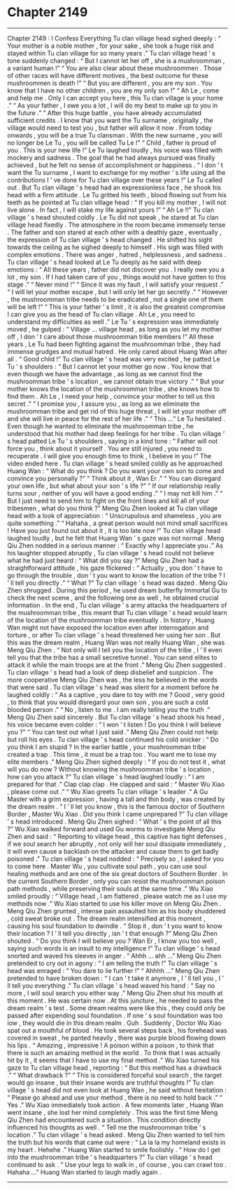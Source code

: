 
# Chapter 2149


---

Chapter 2149 : I Confess Everything
Tu clan village head sighed deeply : “ Your mother is a noble mother , for your sake , she took a huge risk and stayed within Tu clan village for so many years .”
Tu clan village head ’ s tone suddenly changed : “ But I cannot let her off , she is a mushroomman , a variant human !”
“ You are also clear about these mushroommen . Those of other races will have different motives , the best outcome for these mushroommen is death !”
“ But you are different , you are my son . You know that I have no other children , you are my only son !”
“ Ah Le , come and help me . Only I can accept you here , this Tu clan village is your home .”
“ As your father , I owe you a lot , I will do my best to make up to you in the future .”
“ After this huge battle , you have already accumulated sufficient credits . I know that you want the Tu surname , originally , the village would need to test you , but father will allow it now . From today onwards , you will be a true Tu clansman . With the new surname , you will no longer be Le Tu , you will be called Tu Le !”
“ Child , father is proud of you . This is your new life !”
Le Tu laughed loudly , his voice was filled with mockery and sadness .
The goal that he had always pursued was finally achieved , but he felt no sense of accomplishment or happiness .
“ I don ’ t want the Tu surname , I want to exchange for my mother ’ s life using all the contributions I ’ ve done for Tu clan village over these years !” Le Tu called out .
But Tu clan village ’ s head had an expressionless face , he shook his head with a firm attitude .
Le Tu gritted his teeth , blood flowing out from his teeth as he pointed at Tu clan village head : “ If you kill my mother , I will not live alone . In fact , I will stake my life against yours !”
“ Ah Le !!” Tu clan village ’ s head shouted coldly .
Le Tu did not speak , he stared at Tu clan village head fixedly .
The atmosphere in the room became immensely tense .
The father and son stared at each other with a deathly gaze , eventually , the expression of Tu clan village ’ s head changed .
He shifted his sight towards the ceiling as he sighed deeply to himself .
His sigh was filled with complex emotions . There was anger , hatred , helplessness , and sadness .
Tu clan village ’ s head looked at Le Tu deeply as he said with deep emotions : “ All these years , father did not discover you . I really owe you a lot , my son . If I had taken care of you , things would not have gotten to this stage .”
“ Never mind !”
“ Since it was my fault , I will satisfy your request .”
“ I will let your mother escape , but I will only let her go secretly .”
“ However , the mushroomman tribe needs to be eradicated , not a single one of them will be left !”
“ This is your father ’ s limit , it is also the greatest compromise I can give you as the head of Tu clan village . Ah Le , you need to understand my difficulties as well .”
Le Tu ’ s expression was immediately moved , he gulped : “ Village … village head , as long as you let my mother off , I don ’ t care about those mushroomman tribe members !”
All these years , Le Tu had been fighting against the mushroomman tribe , they had immense grudges and mutual hatred .
He only cared about Huang Wan after all .
“ Good child !” Tu clan village ’ s head was very excited , he patted Le Tu ’ s shoulders : “ But I cannot let your mother go now . You know that even though we have the advantage , as long as we cannot find the mushroomman tribe ’ s location , we cannot obtain true victory .”
“ But your mother knows the location of the mushroomman tribe , she knows how to find them . Ah Le , I need your help , convince your mother to tell us this secret .”
“ I promise you , I assure you , as long as we eliminate the mushroomman tribe and get rid of this huge threat , I will let your mother off and she will live in peace for the rest of her life .”
“ This …” Le Tu hesitated .
Even though he wanted to eliminate the mushroomman tribe , he understood that his mother had deep feelings for her tribe .
Tu clan village ’ s head patted Le Tu ’ s shoulders , saying in a kind tone : “ Father will not force you , think about it yourself . You are still injured , you need to recuperate . I will give you enough time to think , I believe in you !”
The video ended here .
Tu clan village ’ s head smiled coldly as he approached Huang Wan : “ What do you think ? Do you want your own son to come and convince you personally ?”
“ Think about it , Wan Er .”
“ You can disregard your own life , but what about your son ’ s life ?”
“ If our relationship really turns sour , neither of you will have a good ending .”
“ I may not kill him .”
“ But I just need to send him to fight on the front lines and kill all of your tribesmen , what do you think ?”
Meng Qiu Zhen looked at Tu clan village head with a look of appreciation : “ Unscrupulous and shameless , you are quite something .”
“ Hahaha , a great person would not mind small sacrifices ! Have you just found out about it , it is too late now !” Tu clan village head laughed loudly , but he felt that Huang Wan ’ s gaze was not normal .
Meng Qiu Zhen nodded in a serious manner : “ Exactly why I appreciate you .”
As his laughter stopped abruptly , Tu clan village ’ s head could not believe what he had just heard : “ What did you say ?”
Meng Qiu Zhen had a straightforward attitude , his gaze flickered : “ Actually , you don ’ t have to go through the trouble , don ’ t you want to know the location of the tribe ? I ’ ll tell you directly .”
“ What ?” Tu clan village ’ s head was dazed .
Meng Qiu Zhen shrugged .
During this period , he used dream butterfly Immortal Gu to check the next scene , and the following one as well , he obtained crucial information .
In the end , Tu clan village ’ s army attacks the headquarters of the mushroomman tribe , this meant that Tu clan village ’ s head would learn of the location of the mushroomman tribe eventually .
In history , Huang Wan might not have exposed the location even after interrogation and torture , or after Tu clan village ’ s head threatened her using her son .
But this was the dream realm , Huang Wan was not really Huang Wan , she was Meng Qiu Zhen .
“ Not only will I tell you the location of the tribe , I ’ ll even tell you that the tribe has a small secretive tunnel . You can send elites to attack it while the main troops are at the front .” Meng Qiu Zhen suggested .
Tu clan village ’ s head had a look of deep disbelief and suspicion .
The more cooperative Meng Qiu Zhen was , the less he believed in the words that were said .
Tu clan village ’ s head was silent for a moment before he laughed coldly : “ As a captive , you dare to toy with me ? Good , very good , to think that you would disregard your own son , you are such a cold blooded person .”
“ No , listen to me . I am really telling you the truth .” Meng Qiu Zhen said sincerely .
But Tu clan village ’ s head shook his head , his voice became even colder : “ I won ’ t listen ! Do you think I will believe you ?”
“ You can test out what I just said .” Meng Qiu Zhen could not help but roll his eyes .
Tu clan village ’ s head continued his cold snicker : “ Do you think I am stupid ? In the earlier battle , your mushroomman tribe created a trap . This time , it must be a trap too . You want me to lose my elite members .”
Meng Qiu Zhen sighed deeply : “ If you do not test it , what will you do now ? Without knowing the mushroomman tribe ’ s location , how can you attack ?”
Tu clan village ’ s head laughed loudly : “ I am prepared for that .”
Clap clap clap .
He clapped and said : “ Master Wu Xiao , please come out .”
“ Wu Xiao greets Tu clan village ’ s leader .” A Gu Master with a grim expression , having a tall and thin body , was created by the dream realm .
“ I ’ ll let you know , this is the famous doctor of Southern Border , Master Wu Xiao . Did you think I came unprepared ?” Tu clan village ’ s head introduced .
Meng Qiu Zhen sighed : “ What ’ s the point of all this ?”
Wu Xiao walked forward and used Gu worms to investigate Meng Qiu Zhen and said : “ Reporting to village head , this captive has tight defenses , if we soul search her abruptly , not only will her soul dissipate immediately , it will even cause a backlash on the attacker and cause them to get badly poisoned .”
Tu clan village ’ s head nodded : “ Precisely so , I asked for you to come here . Master Wu , you cultivate soul path , you can use soul healing methods and are one of the six great doctors of Southern Border . In the current Southern Border , only you can resist the mushroomman poison path methods , while preserving their souls at the same time .”
Wu Xiao smiled proudly : “ Village head , I am flattered , please watch me as I use my methods now .”
Wu Xiao started to use his killer move on Meng Qiu Zhen .
Meng Qiu Zhen grunted , intense pain assaulted him as his body shuddered , cold sweat broke out .
The dream realm intensified at this moment , causing his soul foundation to dwindle .
“ Stop it , don ’ t you want to know their location ? I ’ ll tell you directly , isn ’ t that enough ?” Meng Qiu Zhen shouted .
“ Do you think I will believe you ? Wan Er , I know you too well , saying such words is an insult to my intelligence !” Tu clan village ’ s head snorted and waved his sleeves in anger .
“ Ahhh … ahh …” Meng Qiu Zhen pretended to cry out in agony : “ I am telling the truth !”
Tu clan village ’ s head was enraged : “ You dare to lie further !”
“ Ahhhh …” Meng Qiu Zhen pretended to have broken down : “ I can ’ t take it anymore , I ’ ll tell you , I ’ ll tell you everything .”
Tu clan village ’ s head waved his hand : “ Say no more , I will soul search you either way .”
Meng Qiu Zhen shut his mouth at this moment .
He was certain now .
At this juncture , he needed to pass the dream realm ’ s test .
Some dream realms were like this , they could only be passed after expending soul foundation . If one ’ s soul foundation was too low , they would die in this dream realm .
Guh .
Suddenly , Doctor Wu Xiao spat out a mouthful of blood .
He took several steps back , his forehead was covered in sweat , he panted heavily , there was purple blood flowing down his lips .
“ Amazing , impressive ! A poison within a poison , to think that there is such an amazing method in the world . To think that I was actually hit by it , it seems that I have to use my final method .”
Wu Xiao turned his gaze to Tu clan village head , reporting : “ But this method has a drawback .”
“ What drawback ?”
“ This is considered forceful soul search , the target would go insane , but their insane words are truthful thoughts !”
Tu clan village ’ s head did not even look at Huang Wan , he said without hesitation : “ Please go ahead and use your method , there is no need to hold back .”
“ Yes .” Wu Xiao immediately took action .
A few moments later , Huang Wan went insane , she lost her mind completely .
This was the first time Meng Qiu Zhen had encountered such a situation .
This condition directly influenced his thoughts as well .
“ Tell me the mushroomman tribe ’ s location .” Tu clan village ’ s head asked .
Meng Qiu Zhen wanted to tell him the truth but his words that came out were : “ La la la my homeland exists in my heart . Hehehe .”
Huang Wan started to smile foolishly .
“ How do I get into the mushroomman tribe ’ s headquarters ?” Tu clan village ’ s head continued to ask .
“ Use your legs to walk in , of course , you can crawl too . Hahaha …” Huang Wan started to laugh madly again .

---

